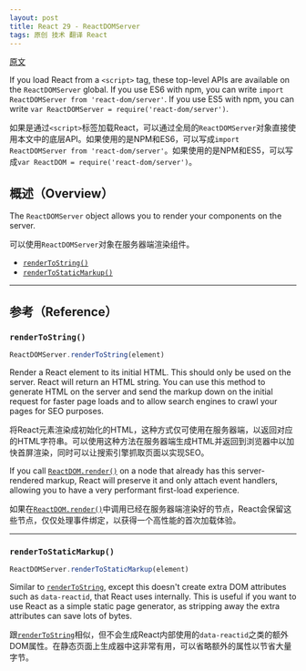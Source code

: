 ```yaml
---
layout: post
title: React 29 - ReactDOMServer
tags: 原创 技术 翻译 React
---
```


[原文](https://facebook.github.io/react/docs/react-dom-server.html)

If you load React from a `<script>` tag, these top-level APIs are available on the `ReactDOMServer` global. If you use ES6 with npm, you can write `import ReactDOMServer from 'react-dom/server'`. If you use ES5 with npm, you can write `var ReactDOMServer = require('react-dom/server')`.

如果是通过`<script>`标签加载React，可以通过全局的`ReactDOMServer`对象直接使用本文中的底层API。如果使用的是NPM和ES6，可以写成`import ReactDOMServer from 'react-dom/server'`。如果使用的是NPM和ES5，可以写成`var ReactDOM = require('react-dom/server')`。

## 概述（Overview）

The `ReactDOMServer` object allows you to render your components on the server.

可以使用`ReactDOMServer`对象在服务器端渲染组件。

 - [`renderToString()`](#rendertostring)
 - [`renderToStaticMarkup()`](#rendertostaticmarkup)

* * *

## 参考（Reference）

### `renderToString()`

```javascript
ReactDOMServer.renderToString(element)
```

Render a React element to its initial HTML. This should only be used on the server. React will return an HTML string. You can use this method to generate HTML on the server and send the markup down on the initial request for faster page loads and to allow search engines to crawl your pages for SEO purposes.

将React元素渲染成初始化的HTML，这种方式仅可使用在服务器端，以返回对应的HTML字符串。可以使用这种方法在服务器端生成HTML并返回到浏览器中以加快首屏渲染，同时可以让搜索引擎抓取页面以实现SEO。

If you call [`ReactDOM.render()`](https://facebook.github.io/react/docs/react-dom.html#render) on a node that already has this server-rendered markup, React will preserve it and only attach event handlers, allowing you to have a very performant first-load experience.

如果在[`ReactDOM.render()`](https://facebook.github.io/react/docs/react-dom.html#render)中调用已经在服务器端渲染好的节点，React会保留这些节点，仅仅处理事件绑定，以获得一个高性能的首次加载体验。

* * *

### `renderToStaticMarkup()`

```javascript
ReactDOMServer.renderToStaticMarkup(element)
```

Similar to [`renderToString`](#rendertostring), except this doesn't create extra DOM attributes such as `data-reactid`, that React uses internally. This is useful if you want to use React as a simple static page generator, as stripping away the extra attributes can save lots of bytes.

跟[`renderToString`](#rendertostring)相似，但不会生成React内部使用的`data-reactid`之类的额外DOM属性。在静态页面上生成器中这非常有用，可以省略额外的属性以节省大量字节。
